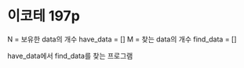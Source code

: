 # 이코테 197p

N = 보유한 data의 개수
have_data = []
M = 찾는 data의 개수
find_data = []

have_data에서 find_data를 찾는 프로그램
